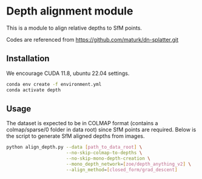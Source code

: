 # Depth alignment module

This is a module to align relative depths to SfM points.

Codes are referenced from https://github.com/maturk/dn-splatter.git

## Installation

We encourage CUDA 11.8, ubuntu 22.04 settings.

```bash
conda env create -f environment.yml
conda activate depth
```

## Usage

The dataset is expected to be in COLMAP format (contains a colmap/sparse/0 folder in data root) since SfM points are required. Below is the script to generate SfM aligned depths from images.

```bash
python align_depth.py --data [path_to_data_root] \
                      --no-skip-colmap-to-depths \
                      --no-skip-mono-depth-creation \
                      --mono_depth_network=[zoe/depth_anything_v2] \
                      --align_method=[closed_form/grad_descent]
```
